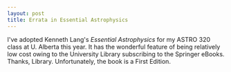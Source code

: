 ```yaml
---
layout: post
title: Errata in Essential Astrophysics
---
```


I've adopted Kenneth Lang's _Essential Astrophysics_ for my ASTRO 320 class at U. Alberta this year.  It has the wonderful feature of being relatively low cost owing to the University Library subscribing to the Springer eBooks.  Thanks, Library.  Unfortunately, the book is a First Edition.